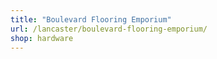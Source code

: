 ```yaml
---
title: "Boulevard Flooring Emporium"
url: /lancaster/boulevard-flooring-emporium/
shop: hardware
---
```

